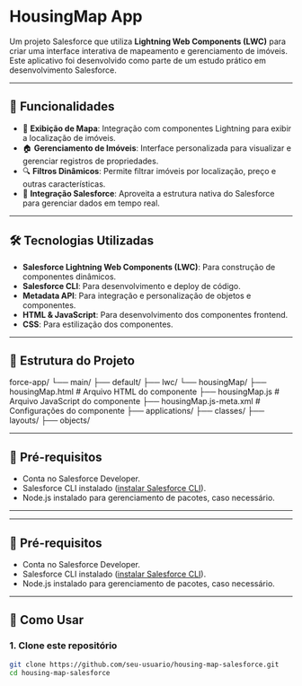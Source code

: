 # HousingMap App

Um projeto Salesforce que utiliza **Lightning Web Components (LWC)** para criar uma interface interativa de mapeamento e gerenciamento de imóveis. Este aplicativo foi desenvolvido como parte de um estudo prático em desenvolvimento Salesforce.

---

## 🚀 Funcionalidades

- 📍 **Exibição de Mapa**: Integração com componentes Lightning para exibir a localização de imóveis.
- 🏠 **Gerenciamento de Imóveis**: Interface personalizada para visualizar e gerenciar registros de propriedades.
- 🔍 **Filtros Dinâmicos**: Permite filtrar imóveis por localização, preço e outras características.
- 🔗 **Integração Salesforce**: Aproveita a estrutura nativa do Salesforce para gerenciar dados em tempo real.

---

## 🛠️ Tecnologias Utilizadas

- **Salesforce Lightning Web Components (LWC)**: Para construção de componentes dinâmicos.
- **Salesforce CLI**: Para desenvolvimento e deploy de código.
- **Metadata API**: Para integração e personalização de objetos e componentes.
- **HTML & JavaScript**: Para desenvolvimento dos componentes frontend.
- **CSS**: Para estilização dos componentes.

---

## 📂 Estrutura do Projeto
force-app/ └── main/ ├── default/ ├── lwc/ └── housingMap/ ├── housingMap.html # Arquivo HTML do componente ├── housingMap.js # Arquivo JavaScript do componente ├── housingMap.js-meta.xml # Configurações do componente ├── applications/ ├── classes/ ├── layouts/ ├── objects/

---

## 🧩 Pré-requisitos

- Conta no Salesforce Developer.
- Salesforce CLI instalado ([instalar Salesforce CLI](https://developer.salesforce.com/tools/sfdxcli)).
- Node.js instalado para gerenciamento de pacotes, caso necessário.

---

---

## 🧩 Pré-requisitos

- Conta no Salesforce Developer.
- Salesforce CLI instalado ([instalar Salesforce CLI](https://developer.salesforce.com/tools/sfdxcli)).
- Node.js instalado para gerenciamento de pacotes, caso necessário.

---

## 📝 Como Usar

### **1. Clone este repositório**
```bash
git clone https://github.com/seu-usuario/housing-map-salesforce.git
cd housing-map-salesforce